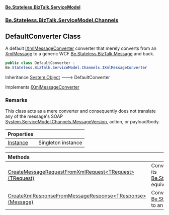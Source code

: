 #### [Be.Stateless.BizTalk.ServiceModel](README.md 'README')
### [Be.Stateless.BizTalk.ServiceModel.Channels](Be.Stateless.BizTalk.ServiceModel.Channels.md 'Be.Stateless.BizTalk.ServiceModel.Channels')

## DefaultConverter Class

A default [IXmlMessageConverter](IXmlMessageConverter.md 'Be.Stateless.BizTalk.ServiceModel.Channels.IXmlMessageConverter') converter that merely converts from an [XmlMessage](XmlMessage.md 'Be.Stateless.BizTalk.ServiceModel.Channels.XmlMessage') to a
generic WCF [Be.Stateless.BizTalk.Message](https://docs.microsoft.com/en-us/dotnet/api/Be.Stateless.BizTalk.Message 'Be.Stateless.BizTalk.Message') and back.

```csharp
public class DefaultConverter :
Be.Stateless.BizTalk.ServiceModel.Channels.IXmlMessageConverter
```

Inheritance [System.Object](https://docs.microsoft.com/en-us/dotnet/api/System.Object 'System.Object') &#129106; DefaultConverter

Implements [IXmlMessageConverter](IXmlMessageConverter.md 'Be.Stateless.BizTalk.ServiceModel.Channels.IXmlMessageConverter')

### Remarks
This class acts as a mere converter and consequently does not translate any of the message's SOAP [System.ServiceModel.Channels.MessageVersion](https://docs.microsoft.com/en-us/dotnet/api/System.ServiceModel.Channels.MessageVersion 'System.ServiceModel.Channels.MessageVersion'), action, or payload/body.

| Properties | |
| :--- | :--- |
| [Instance](DefaultConverter.Instance.md 'Be.Stateless.BizTalk.ServiceModel.Channels.DefaultConverter.Instance') | Singleton instance |

| Methods | |
| :--- | :--- |
| [CreateMessageRequestFromXmlRequest&lt;TRequest&gt;(TRequest)](DefaultConverter.CreateMessageRequestFromXmlRequest_TRequest_(TRequest).md 'Be.Stateless.BizTalk.ServiceModel.Channels.DefaultConverter.CreateMessageRequestFromXmlRequest<TRequest>(TRequest)') | Converts an [XmlMessage](XmlMessage.md 'Be.Stateless.BizTalk.ServiceModel.Channels.XmlMessage') to its [Be.Stateless.BizTalk.Message](https://docs.microsoft.com/en-us/dotnet/api/Be.Stateless.BizTalk.Message 'Be.Stateless.BizTalk.Message') equivalent. |
| [CreateXmlResponseFromMessageResponse&lt;TResponse&gt;(Message)](DefaultConverter.CreateXmlResponseFromMessageResponse_TResponse_(Message).md 'Be.Stateless.BizTalk.ServiceModel.Channels.DefaultConverter.CreateXmlResponseFromMessageResponse<TResponse>(System.ServiceModel.Channels.Message)') | Converts a generic WCF [Be.Stateless.BizTalk.Message](https://docs.microsoft.com/en-us/dotnet/api/Be.Stateless.BizTalk.Message 'Be.Stateless.BizTalk.Message') to an an [XmlMessage](XmlMessage.md 'Be.Stateless.BizTalk.ServiceModel.Channels.XmlMessage'). |
